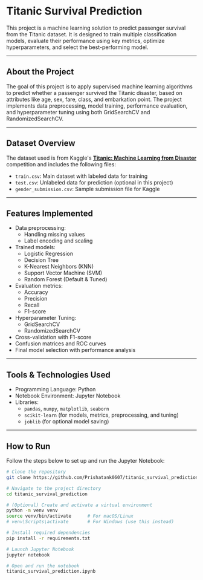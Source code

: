 # Titanic Survival Prediction

This project is a machine learning solution to predict passenger survival from the Titanic dataset. It is designed to train multiple classification models, evaluate their performance using key metrics, optimize hyperparameters, and select the best-performing model.

---

## About the Project

The goal of this project is to apply supervised machine learning algorithms to predict whether a passenger survived the Titanic disaster, based on attributes like age, sex, fare, class, and embarkation point. The project implements data preprocessing, model training, performance evaluation, and hyperparameter tuning using both GridSearchCV and RandomizedSearchCV.

---

## Dataset Overview

The dataset used is from Kaggle's **[Titanic: Machine Learning from Disaster](https://www.kaggle.com/competitions/titanic)** competition and includes the following files:

- `train.csv`: Main dataset with labeled data for training
- `test.csv`: Unlabeled data for prediction (optional in this project)
- `gender_submission.csv`: Sample submission file for Kaggle

---

## Features Implemented

- Data preprocessing:
  - Handling missing values
  - Label encoding and scaling
- Trained models:
  - Logistic Regression
  - Decision Tree
  - K-Nearest Neighbors (KNN)
  - Support Vector Machine (SVM)
  - Random Forest (Default & Tuned)
- Evaluation metrics:
  - Accuracy
  - Precision
  - Recall
  - F1-score
- Hyperparameter Tuning:
  - GridSearchCV
  - RandomizedSearchCV
- Cross-validation with F1-score
- Confusion matrices and ROC curves
- Final model selection with performance analysis

---

## Tools & Technologies Used

- Programming Language: Python
- Notebook Environment: Jupyter Notebook
- Libraries:
  - `pandas`, `numpy`, `matplotlib`, `seaborn`
  - `scikit-learn` (for models, metrics, preprocessing, and tuning)
  - `joblib` (for optional model saving)

---

## How to Run

Follow the steps below to set up and run the Jupyter Notebook:

```bash
# Clone the repository
git clone https://github.com/Prishatank0607/titanic_survival_prediction.git

# Navigate to the project directory
cd titanic_survival_prediction

# (Optional) Create and activate a virtual environment
python -m venv venv
source venv/bin/activate      # For macOS/Linux
# venv\Scripts\activate       # For Windows (use this instead)

# Install required dependencies
pip install -r requirements.txt

# Launch Jupyter Notebook
jupyter notebook

# Open and run the notebook
titanic_survival_prediction.ipynb
